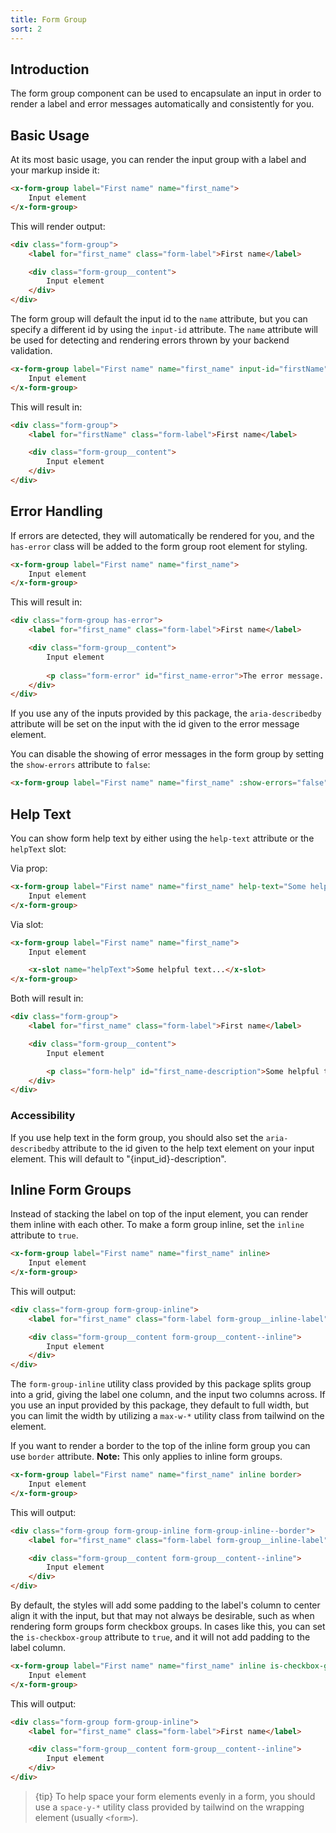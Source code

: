 ```yaml
---
title: Form Group
sort: 2
---
```


## Introduction

The form group component can be used to encapsulate an input in order to render a label and error messages
automatically and consistently for you.

## Basic Usage

At its most basic usage, you can render the input group with a label and your markup inside it:

```html
<x-form-group label="First name" name="first_name">
    Input element
</x-form-group>
```

This will render output:

```html
<div class="form-group">
    <label for="first_name" class="form-label">First name</label>

    <div class="form-group__content">
        Input element    
    </div>
</div>
```

The form group will default the input id to the `name` attribute, but you can specify a different id by
using the `input-id` attribute. The `name` attribute will be used for detecting and rendering errors
thrown by your backend validation.

```html
<x-form-group label="First name" name="first_name" input-id="firstName">
    Input element
</x-form-group>
```

This will result in:
```html
<div class="form-group">
    <label for="firstName" class="form-label">First name</label>

    <div class="form-group__content">
        Input element
    </div>
</div>
```

## Error Handling

If errors are detected, they will automatically be rendered for you, and the `has-error` class will be added to the form
group root element for styling.

```html
<x-form-group label="First name" name="first_name">
    Input element
</x-form-group>
```

This will result in:

```html
<div class="form-group has-error">
    <label for="first_name" class="form-label">First name</label>

    <div class="form-group__content">
        Input element
    
        <p class="form-error" id="first_name-error">The error message...</p>
    </div>
</div>
```

If you use any of the inputs provided by this package, the `aria-describedby` attribute will be set on the input
with the id given to the error message element.

You can disable the showing of error messages in the form group by setting the `show-errors` attribute to `false`:

```html
<x-form-group label="First name" name="first_name" :show-errors="false">...</x-form-group>
```

## Help Text

You can show form help text by either using the `help-text` attribute or the `helpText` slot:

Via prop:
```html
<x-form-group label="First name" name="first_name" help-text="Some helpful text...">
    Input element
</x-form-group>
```

Via slot:
```html
<x-form-group label="First name" name="first_name">
    Input element

    <x-slot name="helpText">Some helpful text...</x-slot>
</x-form-group>
```

Both will result in:
```html
<div class="form-group">
    <label for="first_name" class="form-label">First name</label>

    <div class="form-group__content">
        Input element

        <p class="form-help" id="first_name-description">Some helpful text...</p>
    </div>
</div>
```

### Accessibility

If you use help text in the form group, you should also set the `aria-describedby` attribute to the id given
to the help text element on your input element. This will default to "{input_id}-description".

## Inline Form Groups

Instead of stacking the label on top of the input element, you can render them inline with each other. To make
a form group inline, set the `inline` attribute to `true`.

```html
<x-form-group label="First name" name="first_name" inline>
    Input element
</x-form-group>
```

This will output:
```html
<div class="form-group form-group-inline">
    <label for="first_name" class="form-label form-group__inline-label">First name</label>

    <div class="form-group__content form-group__content--inline">
        Input element
    </div>
</div>
```

The `form-group-inline` utility class provided by this package splits group into a grid, giving the label
one column, and the input two columns across. If you use an input provided by this package, they default
to full width, but you can limit the width by utilizing a `max-w-*` utility class from tailwind on the element.

If you want to render a border to the top of the inline form group you can use `border` attribute. **Note:** This only
applies to inline form groups.

```html
<x-form-group label="First name" name="first_name" inline border>
    Input element
</x-form-group>
```

This will output:
```html
<div class="form-group form-group-inline form-group-inline--border">
    <label for="first_name" class="form-label form-group__inline-label">First name</label>

    <div class="form-group__content form-group__content--inline">
        Input element
    </div>
</div>
```

By default, the styles will add some padding to the label's column to center align it with the input, but that
may not always be desirable, such as when rendering form groups form checkbox groups. In cases like this, you can
set the `is-checkbox-group` attribute to `true`, and it will not add padding to the label column.

```html
<x-form-group label="First name" name="first_name" inline is-checkbox-group>
    Input element
</x-form-group>
```

This will output:
```html
<div class="form-group form-group-inline">
    <label for="first_name" class="form-label">First name</label>

    <div class="form-group__content form-group__content--inline">
        Input element
    </div>
</div>
```

> {tip} To help space your form elements evenly in a form, you should use a `space-y-*` utility class
> provided by tailwind on the wrapping element (usually `<form>`).
>
